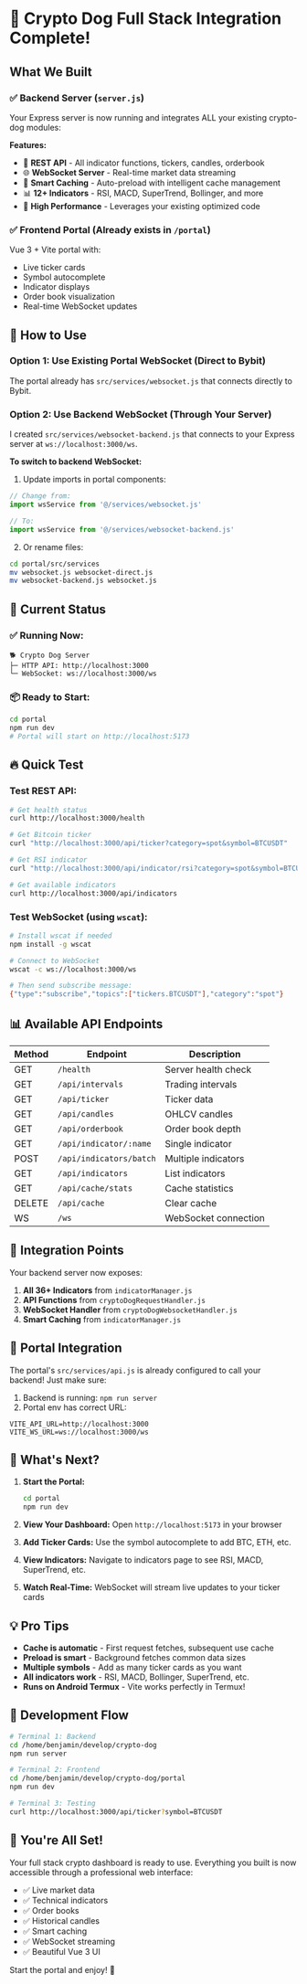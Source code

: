 # 🎉 Crypto Dog Full Stack Integration Complete!

## What We Built

### ✅ Backend Server (`server.js`)
Your Express server is now running and integrates ALL your existing crypto-dog modules:

**Features:**
- 🔌 **REST API** - All indicator functions, tickers, candles, orderbook
- 🌐 **WebSocket Server** - Real-time market data streaming
- 💾 **Smart Caching** - Auto-preload with intelligent cache management
- 📊 **12+ Indicators** - RSI, MACD, SuperTrend, Bollinger, and more
- 🚀 **High Performance** - Leverages your existing optimized code

### ✅ Frontend Portal (Already exists in `/portal`)
Vue 3 + Vite portal with:
- Live ticker cards
- Symbol autocomplete
- Indicator displays
- Order book visualization
- Real-time WebSocket updates

## 🚀 How to Use

### Option 1: Use Existing Portal WebSocket (Direct to Bybit)
The portal already has `src/services/websocket.js` that connects directly to Bybit.

### Option 2: Use Backend WebSocket (Through Your Server)
I created `src/services/websocket-backend.js` that connects to your Express server at `ws://localhost:3000/ws`.

**To switch to backend WebSocket:**

1. Update imports in portal components:
```javascript
// Change from:
import wsService from '@/services/websocket.js'

// To:
import wsService from '@/services/websocket-backend.js'
```

2. Or rename files:
```bash
cd portal/src/services
mv websocket.js websocket-direct.js
mv websocket-backend.js websocket.js
```

## 🎯 Current Status

### ✅ Running Now:
```
🐕 Crypto Dog Server
├─ HTTP API: http://localhost:3000
└─ WebSocket: ws://localhost:3000/ws
```

### 📦 Ready to Start:
```bash
cd portal
npm run dev
# Portal will start on http://localhost:5173
```

## 🔥 Quick Test

### Test REST API:
```bash
# Get health status
curl http://localhost:3000/health

# Get Bitcoin ticker
curl "http://localhost:3000/api/ticker?category=spot&symbol=BTCUSDT"

# Get RSI indicator
curl "http://localhost:3000/api/indicator/rsi?category=spot&symbol=BTCUSDT&interval=15"

# Get available indicators
curl http://localhost:3000/api/indicators
```

### Test WebSocket (using `wscat`):
```bash
# Install wscat if needed
npm install -g wscat

# Connect to WebSocket
wscat -c ws://localhost:3000/ws

# Then send subscribe message:
{"type":"subscribe","topics":["tickers.BTCUSDT"],"category":"spot"}
```

## 📊 Available API Endpoints

| Method | Endpoint | Description |
|--------|----------|-------------|
| GET | `/health` | Server health check |
| GET | `/api/intervals` | Trading intervals |
| GET | `/api/ticker` | Ticker data |
| GET | `/api/candles` | OHLCV candles |
| GET | `/api/orderbook` | Order book depth |
| GET | `/api/indicator/:name` | Single indicator |
| POST | `/api/indicators/batch` | Multiple indicators |
| GET | `/api/indicators` | List indicators |
| GET | `/api/cache/stats` | Cache statistics |
| DELETE | `/api/cache` | Clear cache |
| WS | `/ws` | WebSocket connection |

## 🔧 Integration Points

Your backend server now exposes:

1. **All 36+ Indicators** from `indicatorManager.js`
2. **API Functions** from `cryptoDogRequestHandler.js`
3. **WebSocket Handler** from `cryptoDogWebsocketHandler.js`
4. **Smart Caching** from `indicatorManager.js`

## 🎨 Portal Integration

The portal's `src/services/api.js` is already configured to call your backend! Just make sure:

1. Backend is running: `npm run server`
2. Portal env has correct URL:
```env
VITE_API_URL=http://localhost:3000
VITE_WS_URL=ws://localhost:3000/ws
```

## 🌟 What's Next?

1. **Start the Portal:**
   ```bash
   cd portal
   npm run dev
   ```

2. **View Your Dashboard:**
   Open `http://localhost:5173` in your browser

3. **Add Ticker Cards:**
   Use the symbol autocomplete to add BTC, ETH, etc.

4. **View Indicators:**
   Navigate to indicators page to see RSI, MACD, SuperTrend, etc.

5. **Watch Real-Time:**
   WebSocket will stream live updates to your ticker cards

## 💡 Pro Tips

- **Cache is automatic** - First request fetches, subsequent use cache
- **Preload is smart** - Background fetches common data sizes
- **Multiple symbols** - Add as many ticker cards as you want
- **All indicators work** - RSI, MACD, Bollinger, SuperTrend, etc.
- **Runs on Android Termux** - Vite works perfectly in Termux!

## 📝 Development Flow

```bash
# Terminal 1: Backend
cd /home/benjamin/develop/crypto-dog
npm run server

# Terminal 2: Frontend  
cd /home/benjamin/develop/crypto-dog/portal
npm run dev

# Terminal 3: Testing
curl http://localhost:3000/api/ticker?symbol=BTCUSDT
```

## 🎊 You're All Set!

Your full stack crypto dashboard is ready to use. Everything you built is now accessible through a professional web interface:

- ✅ Live market data
- ✅ Technical indicators  
- ✅ Order books
- ✅ Historical candles
- ✅ Smart caching
- ✅ WebSocket streaming
- ✅ Beautiful Vue 3 UI

Start the portal and enjoy! 🚀
